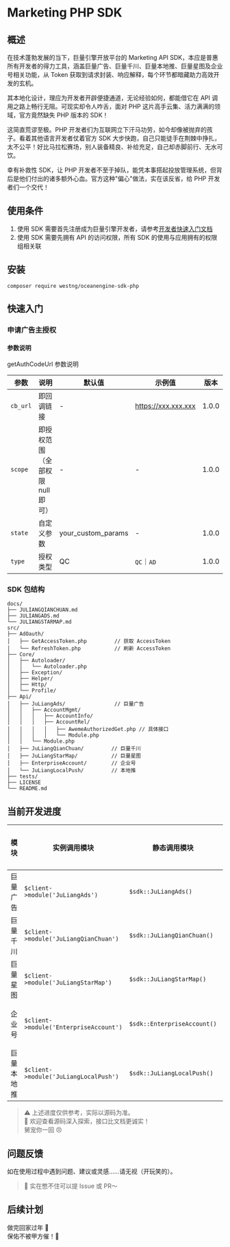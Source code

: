 # Marketing PHP SDK

## 概述

在技术蓬勃发展的当下，巨量引擎开放平台的 Marketing API SDK，本应是普惠所有开发者的得力工具，涵盖巨量广告、巨量千川、巨量本地推、巨量星图及企业号相关功能，从 Token 获取到请求封装、响应解释，每个环节都暗藏助力高效开发的玄机。

其本地化设计，理应为开发者开辟便捷通道，无论经验如何，都能借它在 API 调用之路上畅行无阻。可现实却令人咋舌，面对 PHP 这片高手云集、活力满满的领域，官方竟然缺失 PHP 版本的 SDK！

这简直荒谬至极。PHP 开发者们为互联网立下汗马功劳，如今却像被抛弃的孩子。看着其他语言开发者仗着官方 SDK 大步快跑，自己只能徒手在荆棘中挣扎，太不公平！好比马拉松赛场，别人装备精良、补给充足，自己却赤脚前行、无水可饮。

幸有补救性 SDK，让 PHP 开发者不至于掉队，能凭本事搭起投放管理系统，但背后是他们付出的诸多额外心血。官方这种"偏心"做法，实在该反省，给 PHP 开发者们一个交代！
## 使用条件

1. 使用 SDK 需要首先注册成为巨量引擎开发者，请参考[开发者快速入门文档](https://open.oceanengine.com/labels/7/docs/1696710498372623)
2. 使用 SDK 需要先拥有 API 的访问权限，所有 SDK 的使用与应用拥有的权限组相关联

## 安装

```shell
composer require westng/oceanengine-sdk-php
```

## 快速入门

### 申请广告主授权

#### 参数说明
getAuthCodeUrl 参数说明   

| 参数     | 说明                           | 默认值             | 示例值              | 版本  |
| -------- | ------------------------------ | ------------------ | ------------------- | ----- |
| `cb_url` | 即回调链接                     | -                  | https://xxx.xxx.xxx | 1.0.0 |
| `scope`  | 即授权范围（全部权限 null 即可）| -                  | -                   | 1.0.0 |
| `state`  | 自定义参数                     | your_custom_params | -                   | 1.0.0 |
| `type`   | 授权类型                       | QC                 | `QC`｜`AD`          | 1.0.0 |


### SDK 包结构

```
docs/
├── JULIANGQIANCHUAN.md
├── JULIANGADS.md
└── JULIANGSTARMAP.md
src/
├── AdOauth/
│   ├── GetAccessToken.php         // 获取 AccessToken
│   └── RefreshToken.php           // 刷新 AccessToken
├── Core/
│   ├── Autoloader/
│   │   └── Autoloader.php
│   ├── Exception/
│   ├── Helper/
│   ├── Http/
│   └── Profile/
├── Api/
│   ├── JuLiangAds/                // 巨量广告
│   │   ├── AccountMgmt/
│   │   │   ├── AccountInfo/
│   │   │   ├── AccountRel/
│   │   │   │   ├── AwemeAuthorizedGet.php // 具体接口
│   │   │   │   └── Module.php
│   │   └── Module.php
│   ├── JuLiangQianChuan/         // 巨量千川
│   ├── JuLiangStarMap/           // 巨量星图
│   ├── EnterpriseAccount/        // 企业号
│   └── JuLiangLocalPush/         // 本地推
├── tests/
├── LICENSE
└── README.md
```

## 当前开发进度

| 模块         | 实例调用模块              | 静态调用模块                   | 状态       | 文档链接                         |
|--------------|---------------------------------|--------------------------------|------------|----------------------------------|
| 巨量广告     | `$client->module('JuLiangAds')`          | `$sdk::JuLiangAds()`           | ✅ 已完成  | [点击查看](docs/JULIANGADS.md)  |
| 巨量千川     | `$client->module('JuLiangQianChuan')`    | `$sdk::JuLiangQianChuan()`     | ✅ 已完成  | [点击查看](docs/JULIANGQIANCHUAN.md) |
| 巨量星图     | `$client->module('JuLiangStarMap')`      | `$sdk::JuLiangStarMap()`       | ✅ 已完成  | [点击查看](docs/JULIANGSTARMAP.md)   |
| 企业号       | `$client->module('EnterpriseAccount')`   | `$sdk::EnterpriseAccount()`    | ⏳ 开发中 | -                                |
| 巨量本地推   | `$client->module('JuLiangLocalPush')`    | `$sdk::JuLiangLocalPush()`     | ⏳ 开发中 | -                                |

> ⚠️ 上述进度仅供参考，实际以源码为准。  
> 🧠 欢迎查看源码深入探索，接口比文档更诚实！     
> 舅宠你一回 😠

## 问题反馈

如在使用过程中遇到问题、建议或灵感……请无视（开玩笑的）。
>📨 实在憋不住可以提 Issue 或 PR～

## 后续计划

做完回家过年 🧨  
保佑不被甲方催！🙏
